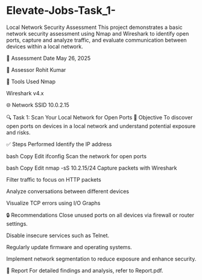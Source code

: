 # Elevate-Jobs-Task_1-

Local Network Security Assessment
This project demonstrates a basic network security assessment using Nmap and Wireshark to identify open ports, capture and analyze traffic, and evaluate communication between devices within a local network.

📅 Assessment Date
May 26, 2025

👤 Assessor
Rohit Kumar

🧰 Tools Used
Nmap

Wireshark v4.x

🌐 Network SSID
10.0.2.15

🔍 Task 1: Scan Your Local Network for Open Ports
🎯 Objective
To discover open ports on devices in a local network and understand potential exposure and risks.

✅ Steps Performed
Identify the IP address

bash
Copy
Edit
ifconfig
Scan the network for open ports

bash
Copy
Edit
nmap -sS 10.2.15/24
Capture packets with Wireshark

Filter traffic to focus on HTTP packets

Analyze conversations between different devices

Visualize TCP errors using I/O Graphs

🔒 Recommendations
Close unused ports on all devices via firewall or router settings.

Disable insecure services such as Telnet.

Regularly update firmware and operating systems.

Implement network segmentation to reduce exposure and enhance security.

📁 Report
For detailed findings and analysis, refer to Report.pdf.
